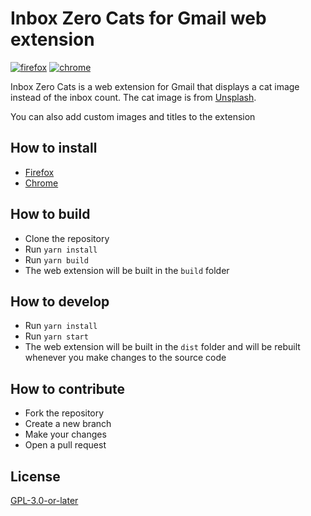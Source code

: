 # Inbox Zero Cats for Gmail web extension

[![firefox](https://img.shields.io/amo/v/%7B1d541bdc-d07e-46ec-a911-aebd8f0f004e%7D)](https://addons.mozilla.org/en-US/firefox/addon/inbox-zero-cats-for-gmail/)
[![chrome](https://img.shields.io/chrome-web-store/v/kmigepmnbndfglbihecpfkickaibhpln)](https://chrome.google.com/webstore/detail/inbox-zero-cats-for-gmail/kmigepmnbndfglbihecpfkickaibhpln)

Inbox Zero Cats is a web extension for Gmail that displays a cat image instead of the inbox count. The cat image is from [Unsplash](https://unsplash.com/).

You can also add custom images and titles to the extension

## How to install

- [Firefox](https://addons.mozilla.org/en-US/firefox/addon/inbox-zero-cats-for-gmail/)
- [Chrome](https://chrome.google.com/webstore/detail/inbox-zero-cats-for-gmail/kmigepmnbndfglbihecpfkickaibhpln)

## How to build

- Clone the repository
- Run `yarn install`
- Run `yarn build`
- The web extension will be built in the `build` folder

## How to develop

- Run `yarn install`
- Run `yarn start`
- The web extension will be built in the `dist` folder and will be rebuilt whenever you make changes to the source code

## How to contribute

- Fork the repository
- Create a new branch
- Make your changes
- Open a pull request

## License

[GPL-3.0-or-later](LICENSE)
